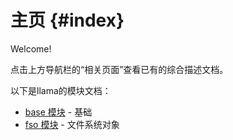 # 主页 {#index}

Welcome! 

点击上方导航栏的“相关页面”查看已有的综合描述文档。

以下是llama的模块文档：

- [base 模块](#base) - 基础
- [fso 模块](#fso) - 文件系统对象

